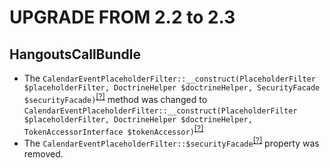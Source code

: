 UPGRADE FROM 2.2 to 2.3
========================

HangoutsCallBundle
------------------
* The `CalendarEventPlaceholderFilter::__construct(PlaceholderFilter $placeholderFilter, DoctrineHelper $doctrineHelper, SecurityFacade $securityFacade)`<sup>[[?]](https://github.com/oroinc/OroCRMHangoutsCallBundle/tree/2.2.0/Placeholder/CalendarEventPlaceholderFilter.php#L26 "Oro\Bundle\HangoutsCallBundle\Placeholder\CalendarEventPlaceholderFilter")</sup> method was changed to `CalendarEventPlaceholderFilter::__construct(PlaceholderFilter $placeholderFilter, DoctrineHelper $doctrineHelper, TokenAccessorInterface $tokenAccessor)`<sup>[[?]](https://github.com/oroinc/OroCRMHangoutsCallBundle/tree/2.3.0/Placeholder/CalendarEventPlaceholderFilter.php#L26 "Oro\Bundle\HangoutsCallBundle\Placeholder\CalendarEventPlaceholderFilter")</sup>
* The `CalendarEventPlaceholderFilter::$securityFacade`<sup>[[?]](https://github.com/oroinc/OroCRMHangoutsCallBundle/tree/2.2.0/Placeholder/CalendarEventPlaceholderFilter.php#L19 "Oro\Bundle\HangoutsCallBundle\Placeholder\CalendarEventPlaceholderFilter::$securityFacade")</sup> property was removed.

